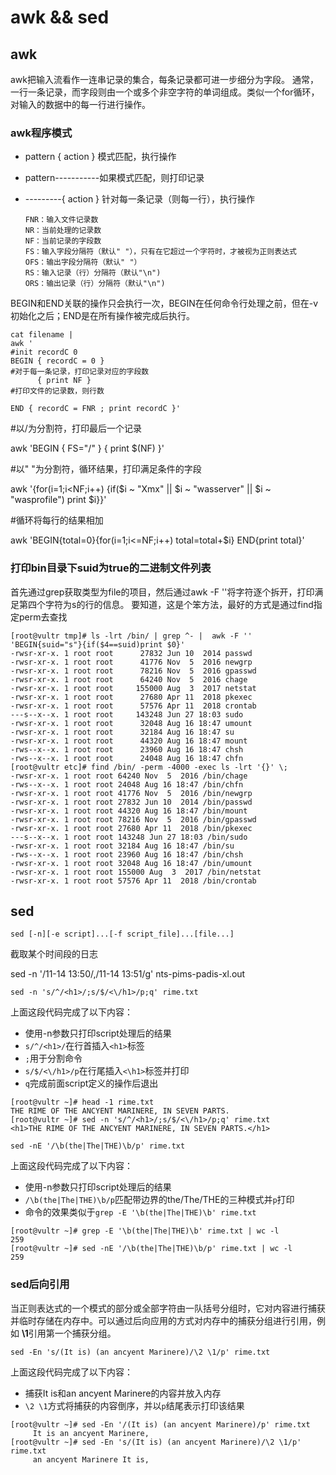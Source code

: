 # awk && sed 

## awk

awk把输入流看作一连串记录的集合，每条记录都可进一步细分为字段。
通常，一行一条记录，而字段则由一个或多个非空字符的单词组成。类似一个for循环，对输入的数据中的每一行进行操作。

### awk程序模式

- pattern { action }    模式匹配，执行操作

- pattern-----------如果模式匹配，则打印记录

- ---------{ action }   针对每一条记录（则每一行），执行操作

      FNR：输入文件记录数
      NR：当前处理的记录数
      NF：当前记录的字段数
      FS：输入字段分隔符（默认" "），只有在它超过一个字符时，才被视为正则表达式
      OFS：输出字段分隔符（默认" "）
      RS：输入记录（行）分隔符（默认"\n")
      ORS：输出记录（行）分隔符（默认"\n")

BEGIN和END关联的操作只会执行一次，BEGIN在任何命令行处理之前，但在-v初始化之后；END是在所有操作被完成后执行。

```shell
cat filename |
awk '
#init recordC 0
BEGIN { recordC = 0 }
#对于每一条记录，打印记录对应的字段数
      { print NF }
#打印文件的记录数，则行数

END { recordC = FNR ; print recordC }'
```

#以/为分割符，打印最后一个记录

awk 'BEGIN { FS="/" } { print $(NF) }'

#以" "为分割符，循环结果，打印满足条件的字段

awk '{for(i=1;i<NF;i++) {if($i ~ "Xmx" || $i ~ "wasserver" || $i ~ "wasprofile") print $i}}'

#循环将每行的结果相加

awk 'BEGIN{total=0}{for(i=1;i<=NF;i++) total=total+$i} END{print total}'

### 打印bin目录下suid为true的二进制文件列表

首先通过grep获取类型为file的项目，然后通过awk -F ''将字符逐个拆开，打印满足第四个字符为s的行的信息。
要知道，这是个笨方法，最好的方式是通过find指定perm去查找

```console
[root@vultr tmp]# ls -lrt /bin/ | grep ^- |  awk -F ''  'BEGIN{suid="s"}{if($4==suid)print $0}'
-rwsr-xr-x. 1 root root      27832 Jun 10  2014 passwd
-rwsr-xr-x. 1 root root      41776 Nov  5  2016 newgrp
-rwsr-xr-x. 1 root root      78216 Nov  5  2016 gpasswd
-rwsr-xr-x. 1 root root      64240 Nov  5  2016 chage
-rwsr-xr-x. 1 root root     155000 Aug  3  2017 netstat
-rwsr-xr-x. 1 root root      27680 Apr 11  2018 pkexec
-rwsr-xr-x. 1 root root      57576 Apr 11  2018 crontab
---s--x--x. 1 root root     143248 Jun 27 18:03 sudo
-rwsr-xr-x. 1 root root      32048 Aug 16 18:47 umount
-rwsr-xr-x. 1 root root      32184 Aug 16 18:47 su
-rwsr-xr-x. 1 root root      44320 Aug 16 18:47 mount
-rws--x--x. 1 root root      23960 Aug 16 18:47 chsh
-rws--x--x. 1 root root      24048 Aug 16 18:47 chfn
[root@vultr etc]# find /bin/ -perm -4000 -exec ls -lrt '{}' \;
-rwsr-xr-x. 1 root root 64240 Nov  5  2016 /bin/chage
-rws--x--x. 1 root root 24048 Aug 16 18:47 /bin/chfn
-rwsr-xr-x. 1 root root 41776 Nov  5  2016 /bin/newgrp
-rwsr-xr-x. 1 root root 27832 Jun 10  2014 /bin/passwd
-rwsr-xr-x. 1 root root 44320 Aug 16 18:47 /bin/mount
-rwsr-xr-x. 1 root root 78216 Nov  5  2016 /bin/gpasswd
-rwsr-xr-x. 1 root root 27680 Apr 11  2018 /bin/pkexec
---s--x--x. 1 root root 143248 Jun 27 18:03 /bin/sudo
-rwsr-xr-x. 1 root root 32184 Aug 16 18:47 /bin/su
-rws--x--x. 1 root root 23960 Aug 16 18:47 /bin/chsh
-rwsr-xr-x. 1 root root 32048 Aug 16 18:47 /bin/umount
-rwsr-xr-x. 1 root root 155000 Aug  3  2017 /bin/netstat
-rwsr-xr-x. 1 root root 57576 Apr 11  2018 /bin/crontab
```

## sed

`sed [-n][-e script]...[-f script_file]...[file...]`

截取某个时间段的日志

sed -n '/11-14 13:50/,/11-14 13:51/g' nts-pims-padis-xl.out

`sed -n 's/^/<h1>/;s/$/<\/h1>/p;q' rime.txt`

上面这段代码完成了以下内容：

- 使用-n参数只打印script处理后的结果
- `s/^/<h1>/`在行首插入`<h1>`标签
- `;`用于分割命令
- `s/$/<\/h1>/p`在行尾插入`<\h1>`标签并打印
- `q`完成前面script定义的操作后退出

```console
[root@vultr ~]# head -1 rime.txt 
THE RIME OF THE ANCYENT MARINERE, IN SEVEN PARTS.
[root@vultr ~]# sed -n 's/^/<h1>/;s/$/<\/h1>/p;q' rime.txt 
<h1>THE RIME OF THE ANCYENT MARINERE, IN SEVEN PARTS.</h1>
```

`sed -nE '/\b(the|The|THE)\b/p' rime.txt`

上面这段代码完成了以下内容：

- 使用-n参数只打印script处理后的结果
- `/\b(the|The|THE)\b/p`匹配带边界的the/The/THE的三种模式并`p`打印
- 命令的效果类似于`grep -E '\b(the|The|THE)\b' rime.txt`

```console
[root@vultr ~]# grep -E '\b(the|The|THE)\b' rime.txt | wc -l
259
[root@vultr ~]# sed -nE '/\b(the|The|THE)\b/p' rime.txt | wc -l
259
```

### sed后向引用

当正则表达式的一个模式的部分或全部字符由一队括号分组时，它对内容进行捕获并临时存储在内存中。可以通过后向应用的方式对内存中的捕获分组进行引用，例如 **\1**引用第一个捕获分组。

`sed -En 's/(It is) (an ancyent Marinere)/\2 \1/p' rime.txt`

上面这段代码完成了以下内容：

- 捕获It is和an ancyent Marinere的内容并放入内存
- `\2 \1`方式将捕获的内容倒序，并以`p`结尾表示打印该结果

```console
[root@vultr ~]# sed -En '/(It is) (an ancyent Marinere)/p' rime.txt
     It is an ancyent Marinere,
[root@vultr ~]# sed -En 's/(It is) (an ancyent Marinere)/\2 \1/p' rime.txt
     an ancyent Marinere It is,
```